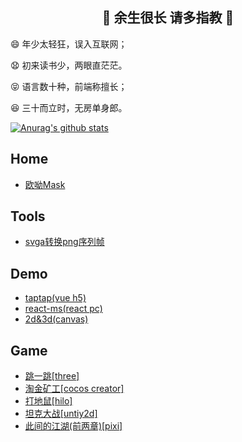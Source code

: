 <h2 align="center">👋 余生很长 请多指教 👋</h2>

<p>😄 年少太轻狂，误入互联网；</p>
<p>😧 初来读书少，两眼直茫茫。</p>
<p>😝 语言数十种，前端称擅长；</p>
<p>😆 三十而立时，无房单身郎。</p>

[![Anurag's github stats](https://github-readme-stats.vercel.app/api?username=jsmask)](https://github.com/anuraghazra/github-readme-stats)

## Home

- [欧呦Mask](https://jsmask.github.io/ouyou/index.html#/)


## Tools

- [svga转换png序列帧](https://jsmask.github.io/svgatopngs/)


## Demo

- [taptap(vue h5)](https://jsmask.github.io/taptap/)
- [react-ms(react pc)](https://jsmask.github.io/react-ms)
- [2d&3d(canvas)](https://github.com/jsmask/JSCanvasTest)


## Game

- [跳一跳[three]](https://jsmask.github.io/jump-game/index.html)
- [淘金矿工[cocos creator]](https://jsmask.github.io/gold-miner/)
- [打地鼠[hilo]](https://jsmask.github.io/h5game/gopher.html)
- [坦克大战[untiy2d]](https://github.com/jsmask/Tank)
- [此间的江湖(前两章)[pixi]](https://jsmask.github.io/show/02/index.html)

